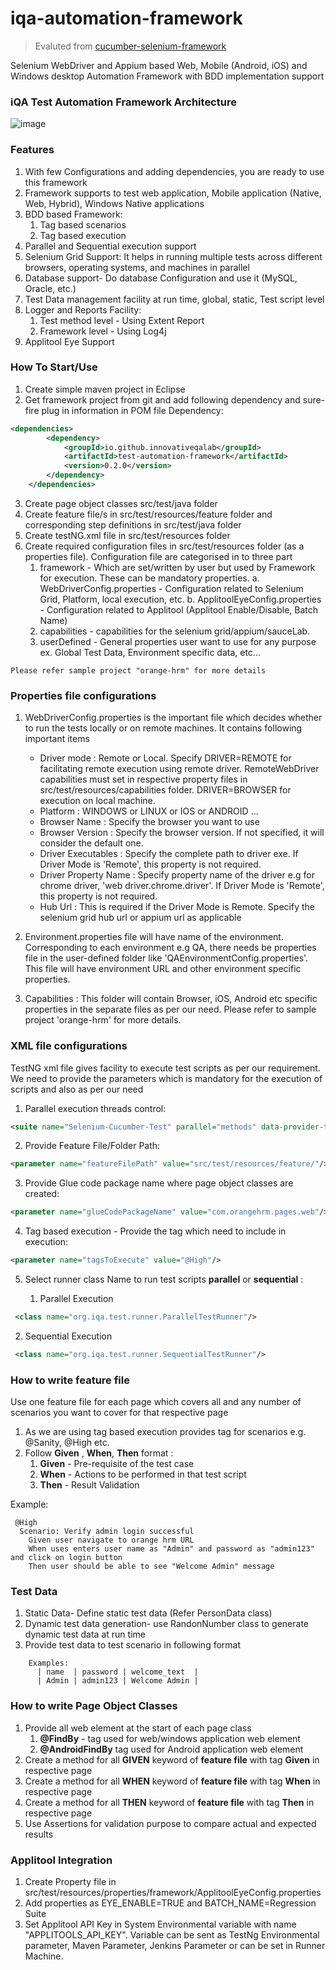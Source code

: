 # iqa-automation-framework 

> Evaluted from [cucumber-selenium-framework](https://github.com/zodgevaibhav/cucumber-selenium-framework)

Selenium WebDriver and Appium based Web, Mobile (Android, iOS) and Windows desktop Automation Framework with BDD implementation support

### iQA Test Automation Framework Architecture

![image](https://user-images.githubusercontent.com/30923231/185048624-221c0edc-aaf8-4e82-b66d-0655f1368826.png)

### Features
1) With few Configurations and adding dependencies, you are ready to use this framework
2) Framework supports to test web application, Mobile application (Native, Web, Hybrid), Windows Native applications
3) BDD based Framework:
    1) Tag based scenarios
    2) Tag based execution
4) Parallel and Sequential execution support
5) Selenium Grid Support: It helps in running multiple tests across different browsers, operating systems, and machines in parallel
6) Database support- Do database Configuration and use it (MySQL, Oracle, etc.)
7) Test Data management facility at run time, global, static, Test script level
8) Logger and Reports Facility:
    1) Test method level - Using Extent Report
    2) Framework level - Using Log4j
9) Applitool Eye Support
    
### How To Start/Use
1) Create simple maven project in Eclipse
2) Get framework project from git and add following dependency and sure-fire plug in information in POM file
Dependency:
```xml
<dependencies>
		<dependency>
			<groupId>io.github.innovativeqalab</groupId>
			<artifactId>test-automation-framework</artifactId>
			<version>0.2.0</version>
		</dependency>
	</dependencies>
```
3) Create page object classes src/test/java folder
4) Create feature file/s in src/test/resources/feature folder and corresponding step definitions in src/test/java folder
5) Create testNG.xml file in src/test/resources folder
6) Create required configuration files in src/test/resources folder (as a properties file).
Configuration file are categorised in to three part
	1. framework - Which are set/written by user but used by Framework for execution. These can be mandatory properties.
		a. WebDriverConfig.properties - Configuration related to Selenium Grid, Platform, local execution, etc.
		b. ApplitoolEyeConfig.properties - Configuration related to Applitool (Applitool Enable/Disable, Batch Name)
	2. capabilities - capabilities for the selenium grid/appium/sauceLab. 
	3. userDefined - General properties user want to use for any purpose ex. Global Test Data, Environment specific data, etc... 

```Please refer sample project "orange-hrm" for more details```

### Properties file configurations
1) WebDriverConfig.properties is the important file which decides whether to run the tests locally or on remote machines. It contains following important items
	- Driver mode : Remote or Local. Specify DRIVER=REMOTE for facilitating remote execution using remote driver. RemoteWebDriver capabilities must set in respective property files in src/test/resources/capabilities folder. DRIVER=BROWSER for execution on local machine.
	- Platform : WINDOWS or LINUX or IOS or ANDROID ...
	- Browser Name : Specify the browser you want to use
	- Browser Version : Specify the browser version. If not specified, it will consider the default one.
	- Driver Executables : Specify the complete path to driver exe. If Driver Mode is 'Remote', this property is not required.
	- Driver Property Name : Specify property name of the driver e.g for chrome driver, 'web driver.chrome.driver'. If Driver Mode is 'Remote', this property is not required.
	- Hub Url : This is required if the Driver Mode is Remote. Specify the selenium grid hub url or appium url as applicable

2) Environment.properties file will have name of the environment. Corresponding to each environment e.g QA, there needs be properties file in the user-defined folder like 'QAEnvironmentConfig.properties'. This file will have environment URL and other environment specific properties.

3) Capabilities : This folder will contain Browser, iOS, Android etc specific properties in the separate files as per our need. Please refer to sample project 'orange-hrm' for more details.


### XML file configurations
TestNG xml file gives facility to execute test scripts as per our requirement. We need to provide the parameters which is mandatory for the execution of scripts and also as per our need
1) Parallel execution threads control:
```xml
<suite name="Selenium-Cucumber-Test" parallel="methods" data-provider-thread-count="10" >    
```
2) Provide Feature File/Folder Path:
```xml
<parameter name="featureFilePath" value="src/test/resources/feature/"/>
```
3) Provide Glue code package name where page object classes are created:
```xml
<parameter name="glueCodePackageName" value="com.orangehrm.pages.web"/>
```
4) Tag based execution - Provide the tag  which need to include in execution:
```xml
<parameter name="tagsToExecute" value="@High"/> 
```
5) Select runner class Name to run test scripts **parallel** or  **sequential** :

	1) Parallel Execution
```xml
 <class name="org.iqa.test.runner.ParallelTestRunner"/>
 ```
2) Sequential Execution
```xml
 <class name="org.iqa.test.runner.SequentialTestRunner"/>
 ```
 
 ### How to write feature file
 Use one feature file for each page which covers all and any number of scenarios you want to cover for that respective page
 1) As we are using tag based execution provides tag for scenarios e.g. @Sanity, @High etc.
 2) Follow **Given**  ,  **When**, **Then** format :
    1) **Given** - Pre-requisite of the test case
    2) **When** - Actions to be performed in that test script
    3) **Then** - Result Validation
    
Example:
```
 @High
  Scenario: Verify admin login successful
    Given user navigate to orange hrm URL
    When uses enters user name as "Admin" and password as "admin123" and click on login button
    Then user should be able to see "Welcome Admin" message
```

### Test Data
1) Static Data- Define static test data (Refer PersonData class)
2) Dynamic test data generation- use RandonNumber class to generate dynamic test data at run time 
3) Provide test data to test scenario in following format
```
    Examples: 
      | name  | password | welcome_text  |
      | Admin | admin123 | Welcome Admin |
```

### How to write Page Object Classes
1) Provide all web element at the start of each page class 
    1) **@FindBy** - tag used for web/windows application web element
    2) **@AndroidFindBy** tag used for Android application web element
2) Create a method for all **GIVEN** keyword of **feature file** with tag **Given** in respective page
3) Create a method for all **WHEN** keyword of **feature file** with tag **When** in respective page
4) Create a method for all **THEN** keyword of **feature file** with tag **Then** in respective page
5) Use Assertions for validation purpose to compare actual and expected results

### Applitool Integration
1) Create Property file in src/test/resources/properties/framework/ApplitoolEyeConfig.properties
2) Add properties as EYE_ENABLE=TRUE and BATCH_NAME=Regression Suite
3) Set Applitool API Key in System Environmental variable with name "APPLITOOLS_API_KEY". Variable can be sent as TestNg Environmental parameter, Maven Parameter, Jenkins Parameter or can be set in Runner Machine.
